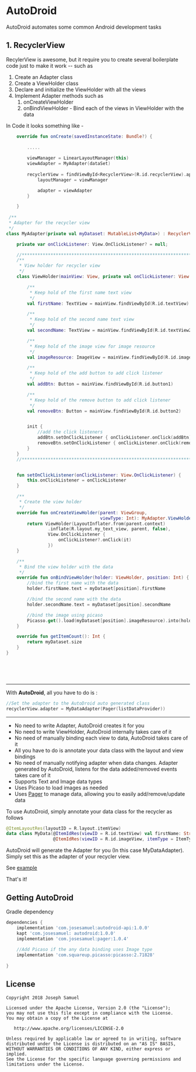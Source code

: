 # AutoDroid

AutoDroid automates some common Android development tasks

## 1. RecyclerView

RecylerView is awesome, but it require you to create several boilerplate code just to make it work -- such as 

1. Create an Adapter class
2. Create a ViewHolder class
3. Declare and initialize the ViewHolder with all the views
4. Implement Adapter methods such as
	1. onCreateViewHolder 
	2. onBindViewHolder - Bind each of the views in ViewHolder with the data  

In Code it looks something like - 

```kotlin
    override fun onCreate(savedInstanceState: Bundle?) {
		
		.....
		
        viewManager = LinearLayoutManager(this)
        viewAdapter = MyAdapter(dataSet)
        
        recyclerView = findViewById<RecyclerView>(R.id.recyclerView).apply {
            layoutManager = viewManager

            adapter = viewAdapter
        }

    }
    
 /**
 * Adapter for the recycler view
 */
class MyAdapter(private val myDataset: MutableList<MyData>) : RecyclerView.Adapter<MyAdapter.ViewHolder>() {

    private var onClickListener: View.OnClickListener? = null;

    //********************************************************************************
    /**
     * View holder for recycler view
     */
    class ViewHolder(mainView: View, private val onClickListener: View.OnClickListener) : RecyclerView.ViewHolder(mainView) {

        /**
         * Keep hold of the first name text view
         */
        val firstName: TextView = mainView.findViewById(R.id.textView)

        /**
         * Keep hold of the second name text view
         */
        val secondName: TextView = mainView.findViewById(R.id.textView2)

        /**
         * Keep hold of the image view for image resource
         */
        val imageResource: ImageView = mainView.findViewById(R.id.imageView)

        /**
         * Keep hold of the add button to add click listener
         */
        val addBtn: Button = mainView.findViewById(R.id.button1)

        /**
         * Keep hold of the remove button to add click listener
         */
        val removeBtn: Button = mainView.findViewById(R.id.button2)


        init {
            //add the click listeners
            addBtn.setOnClickListener { onClickListener.onClick(addBtn) }
            removeBtn.setOnClickListener { onClickListener.onClick(removeBtn) }
        }
    }
    //********************************************************************************


    fun setOnClickListener(onClickListener: View.OnClickListener) {
        this.onClickListener = onClickListener
    }

    /**
     * Create the view holder
     */
    override fun onCreateViewHolder(parent: ViewGroup,
                                    viewType: Int): MyAdapter.ViewHolder {
        return ViewHolder(LayoutInflater.from(parent.context)
                .inflate(R.layout.my_text_view, parent, false),
                View.OnClickListener {
                    onClickListener?.onClick(it)
                })
    }

    /**
     * Bind the view holder with the data
     */
    override fun onBindViewHolder(holder: ViewHolder, position: Int) {
        //bind the first name with the data
        holder.firstName.text = myDataset[position].firstName

        //bind the second name with the data
        holder.secondName.text = myDataset[position].secondName

        //bind the image using picaso
        Picasso.get().load(myDataset[position].imageResource).into(holder.imageResource)
    }

    override fun getItemCount(): Int {
        return myDataset.size
    }
}
    
```
<br/><br/>

---

With **AutoDroid**, all you have to do is : 


```kotlin
//Set the adapter to the AutoDroid auto generated class
recyclerView.adapter = MyDataAdapter(Pager(listDataProvider))

```

---

* No need to write Adapter, AutoDroid creates it for you 
* No need to write ViewHolder, AutoDroid internally takes care of it
* No need of manually binding each view to data, AutoDroid takes care of it
* All you have to do is annotate your data class with the layout and view bindings
* No need of manually notifying adapter when data changes. Adapter generated by AutoDroid, listens for the data added/removed events takes care of it
* Supports Text and Image data types
* Uses Picaso to load images as needed
* Uses [Pager](https://josesamuel.com/pager/) to manage data, allowing you to easily add/remove/update data

To use AutoDroid, simply annotate your data class for the recycler as follows

```kotlin
@ItemLayoutRes(layoutID = R.layout.itemView)
data class MyData(@ItemIdRes(viewID = R.id.textView) val firstName: String,
                  @ItemIdRes(viewID = R.id.imageView, itemType = ItemType.IMAGE) val imageResource: Int)
```


AutoDroid will generate the Adapter for you (In this case MyDataAdapter). Simply set this as the adapter of your recycler view. 

See [example](https://github.com/josesamuel/autodroid/blob/master/sampleapp/src/main/java/com/josesamuel/sampleapp/ActivityUsingAutoDroidRecyclerView.kt)

That's it! 


Getting AutoDroid
--------

Gradle dependency

```groovy
dependencies {
    implementation 'com.josesamuel:autodroid-api:1.0.0'
    kapt 'com.josesamuel: autodroid:1.0.0'
    implementation 'com.josesamuel:pager:1.0.4'
    
    //Add Picaso if the any data binding uses Image type
    implementation 'com.squareup.picasso:picasso:2.71828'
    
}
```


License
-------

    Copyright 2018 Joseph Samuel

    Licensed under the Apache License, Version 2.0 (the "License");
    you may not use this file except in compliance with the License.
    You may obtain a copy of the License at

       http://www.apache.org/licenses/LICENSE-2.0

    Unless required by applicable law or agreed to in writing, software
    distributed under the License is distributed on an "AS IS" BASIS,
    WITHOUT WARRANTIES OR CONDITIONS OF ANY KIND, either express or implied.
    See the License for the specific language governing permissions and
    limitations under the License.


